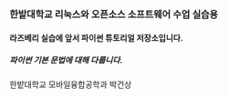 ### 한밭대학교 리눅스와 오픈소스 소프트웨어 수업 실습용

#### 라즈베리 실습에 앞서 파이썬 튜토리얼 저장소입니다.

##### 파이썬 기본 문법에 대해 다룹니다.

한밭대학교 모바일융합공학과 박건상
